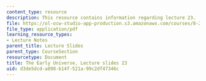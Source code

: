 ```yaml
---
content_type: resource
description: This resource contains information regarding lecture 23.
file: https://ol-ocw-studio-app-production.s3.amazonaws.com/courses/8-286-the-early-universe-fall-2013/d3de5dcda898b14f521a99c2df47346c_MIT8_286F13_lec23.pdf
file_type: application/pdf
learning_resource_types:
- Lecture Notes
parent_title: Lecture Slides
parent_type: CourseSection
resourcetype: Document
title: The Early Universe, Lecture slides 23
uid: d3de5dcd-a898-b14f-521a-99c2df47346c
---
```

